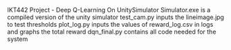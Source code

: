 IKT442 Project - Deep Q-Learning On UnitySimulator
Simulator.exe is a compiled version of the unity simulator
test_cam.py inputs the lineimage.jpg to test thresholds
plot_log.py inputs the values of reward_log.csv in logs and graphs the total reward
dqn_final.py contains all code needed for the system
